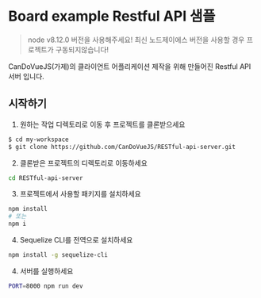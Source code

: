 Board example Restful API 샘플
==================================
> node v8.12.0 버전을 사용해주세요! 최신 노드제이에스 버전을 사용할 경우 프로젝트가 구동되지않습니다!

CanDoVueJS(가제)의 클라이언트 어플리케이션 제작을 위해 만들어진 Restful API 서버 입니다.

시작하기
---------------

1. 원하는 작업 디렉토리로 이동 후 프로젝트를 클론받으세요
```sh
$ cd my-workspace
$ git clone https://github.com/CanDoVueJS/RESTful-api-server.git
```

2. 클론받은 프로젝트의 디렉토리로 이동하세요
```sh
cd RESTful-api-server
```

3. 프로젝트에서 사용할 패키지를 설치하세요
```sh
npm install
# 또는
npm i
```

4. Sequelize CLI를 전역으로 설치하세요
```sh
npm install -g sequelize-cli
```

4. 서버를 실행하세요
```sh
PORT=8000 npm run dev
```
